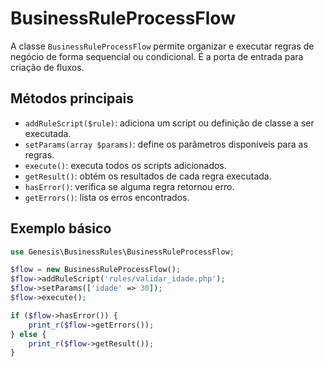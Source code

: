 # BusinessRuleProcessFlow

A classe `BusinessRuleProcessFlow` permite organizar e executar regras de negócio de forma sequencial ou condicional. É a porta de entrada para criação de fluxos.

## Métodos principais

- `addRuleScript($rule)`: adiciona um script ou definição de classe a ser executada.
- `setParams(array $params)`: define os parâmetros disponíveis para as regras.
- `execute()`: executa todos os scripts adicionados.
- `getResult()`: obtém os resultados de cada regra executada.
- `hasError()`: verifica se alguma regra retornou erro.
- `getErrors()`: lista os erros encontrados.

## Exemplo básico

```php
use Genesis\BusinessRules\BusinessRuleProcessFlow;

$flow = new BusinessRuleProcessFlow();
$flow->addRuleScript('rules/validar_idade.php');
$flow->setParams(['idade' => 30]);
$flow->execute();

if ($flow->hasError()) {
    print_r($flow->getErrors());
} else {
    print_r($flow->getResult());
}
```
